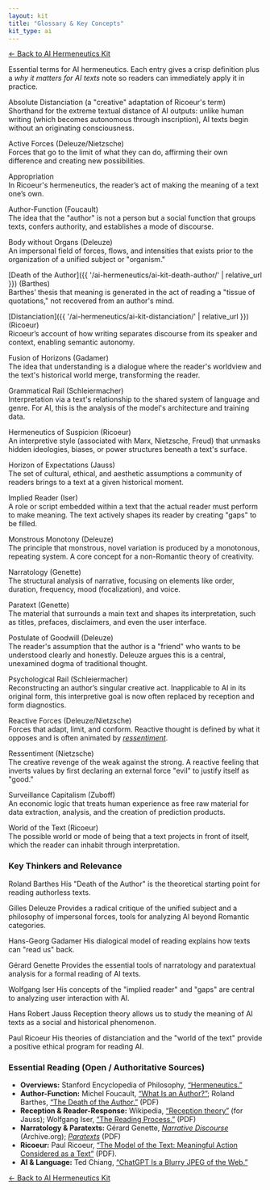 ```yaml
---
layout: kit
title: "Glossary & Key Concepts"
kit_type: ai
---
```

<div class="top-links">

<a href="{{ '/ai-hermeneutics/ai-hermeneutics-kit/' | relative_url }}" class="quickkit-pill">← Back to AI
Hermeneutics Kit</a>

</div>


Essential terms for AI hermeneutics. Each entry gives a crisp definition
plus a *why it matters for AI texts* note so readers can immediately
apply it in practice.

Absolute Distanciation <span class="small">(a "creative" adaptation of Ricoeur's term)</span>  
Shorthand for the extreme textual distance of AI outputs: unlike human
writing (which becomes autonomous through inscription), AI texts begin
without an originating consciousness.

Active Forces (Deleuze/Nietzsche)  
Forces that go to the limit of what they can do, affirming their own
difference and creating new possibilities.

Appropriation  
In Ricoeur's hermeneutics, the reader’s act of making the meaning of a
text one’s own.

Author-Function (Foucault)  
The idea that the "author" is not a person but a social function that
groups texts, confers authority, and establishes a mode of discourse.

Body without Organs (Deleuze)  
An impersonal field of forces, flows, and intensities that exists prior
to the organization of a unified subject or "organism."

[Death of the Author]({{ '/ai-hermeneutics/ai-kit-death-author/' | relative_url }}) (Barthes)  
Barthes’ thesis that meaning is generated in the act of reading a
"tissue of quotations," not recovered from an author's mind.

[Distanciation]({{ '/ai-hermeneutics/ai-kit-distanciation/' | relative_url }}) (Ricoeur)  
Ricoeur’s account of how writing separates discourse from its speaker
and context, enabling semantic autonomy.

Fusion of Horizons (Gadamer)  
The idea that understanding is a dialogue where the reader's worldview
and the text's historical world merge, transforming the reader.

Grammatical Rail (Schleiermacher)  
Interpretation via a text's relationship to the shared system of
language and genre. For AI, this is the analysis of the model's
architecture and training data.

Hermeneutics of Suspicion (Ricoeur)  
An interpretive style (associated with Marx, Nietzsche, Freud) that
unmasks hidden ideologies, biases, or power structures beneath a text's
surface.

Horizon of Expectations (Jauss)  
The set of cultural, ethical, and aesthetic assumptions a community of
readers brings to a text at a given historical moment.

Implied Reader (Iser)  
A role or script embedded within a text that the actual reader must
perform to make meaning. The text actively shapes its reader by creating
"gaps" to be filled.

Monstrous Monotony (Deleuze)  
The principle that monstrous, novel variation is produced by a
monotonous, repeating system. A core concept for a non-Romantic theory
of creativity.

Narratology (Genette)  
The structural analysis of narrative, focusing on elements like order,
duration, frequency, mood (focalization), and voice.

Paratext (Genette)  
The material that surrounds a main text and shapes its interpretation,
such as titles, prefaces, disclaimers, and even the user interface.

Postulate of Goodwill (Deleuze)  
The reader's assumption that the author is a "friend" who wants to be
understood clearly and honestly. Deleuze argues this is a central,
unexamined dogma of traditional thought.

Psychological Rail (Schleiermacher)  
Reconstructing an author’s singular creative act. Inapplicable to AI in
its original form, this interpretive goal is now often replaced by
reception and form diagnostics.

Reactive Forces (Deleuze/Nietzsche)  
Forces that adapt, limit, and conform. Reactive thought is defined by
what it opposes and is often animated by
[*ressentiment*](https://en.wikipedia.org/wiki/Ressentiment).

Ressentiment (Nietzsche)  
The creative revenge of the weak against the strong. A reactive feeling
that inverts values by first declaring an external force "evil" to
justify itself as "good."

Surveillance Capitalism (Zuboff)  
An economic logic that treats human experience as free raw material for
data extraction, analysis, and the creation of prediction products.

World of the Text (Ricoeur)  
The possible world or mode of being that a text projects in front of
itself, which the reader can inhabit through interpretation.

### Key Thinkers and Relevance

Roland Barthes
His "Death of the Author" is the theoretical starting point for reading
authorless texts.

Gilles Deleuze
Provides a radical critique of the unified subject and a philosophy of
impersonal forces, tools for analyzing AI beyond Romantic categories.

Hans-Georg Gadamer
His dialogical model of reading explains how texts can "read us" back.

Gérard Genette
Provides the essential tools of narratology and paratextual analysis for
a formal reading of AI texts.

Wolfgang Iser
His concepts of the "implied reader" and "gaps" are central to analyzing
user interaction with AI.

Hans Robert Jauss
Reception theory allows us to study the meaning of AI texts as a social
and historical phenomenon.

Paul Ricoeur
His theories of distanciation and the "world of the text" provide a
positive ethical program for reading AI.

### Essential Reading (Open / Authoritative Sources)

- **Overviews:** Stanford Encyclopedia of Philosophy,
  [“Hermeneutics.”](https://plato.stanford.edu/entries/hermeneutics/)
- **Author-Function:** Michel Foucault, [“What Is an
  Author?”](https://www.sas.upenn.edu/~cavitch/pdf-library/Foucault_Author.pdf);
  Roland Barthes, [“The Death of the
  Author.”](https://writing.upenn.edu/~taransky/Barthes.pdf) (PDF)
- **Reception & Reader-Response:** Wikipedia, [“Reception
  theory”](https://en.wikipedia.org/wiki/Reception_theory) (for Jauss);
  Wolfgang Iser, [“The Reading
  Process.”](https://teoriaciek.wordpress.com/wp-content/uploads/2010/10/iser_the-reading-process.pdf)
  (PDF)
- **Narratology & Paratexts:** Gérard Genette, [*Narrative
  Discourse*](https://archive.org/download/NarrativeDiscourseAnEssayInMethod/NarrativeDiscourse-AnEssayInMethod.pdf)
  (Archive.org);
  [*Paratexts*](https://www.almendron.com/tribuna/wp-content/uploads/2017/06/genette_gerard_paratexts_thresholds_of_interpretation.pdf)
  (PDF)
- **Ricoeur:** Paul Ricoeur, [“The Model of the Text: Meaningful Action
  Considered as a Text”](https://www.jstor.org/stable/pdf/468410.pdf)
  (PDF).
- **AI & Language:** Ted Chiang, [“ChatGPT Is a Blurry JPEG of the
  Web.”](https://www.newyorker.com/tech/annals-of-technology/chatgpt-is-a-blurry-jpeg-of-the-web)

<div class="bottom-links">

<a href="{{ '/ai-hermeneutics/ai-hermeneutics-kit/' | relative_url }}" class="quickkit-pill">← Back to AI
Hermeneutics Kit</a>

</div>
